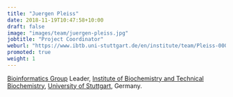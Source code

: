 ```yaml
---
title: "Juergen Pleiss"
date: 2018-11-19T10:47:58+10:00
draft: false
image: "images/team/juergen-pleiss.jpg"
jobtitle: "Project Coordinator"
weburl: "https://www.ibtb.uni-stuttgart.de/en/institute/team/Pleiss-00003/"
promoted: true
weight: 1
---
```


[Bioinformatics Group](https://www.ibtb.uni-stuttgart.de/en/tb/research/bioinformatics/) 
Leader, [Institute of Biochemistry and Technical Biochemistry](https://www.ibtb.uni-stuttgart.de/en/), 
[University of Stuttgart](https://www.uni-stuttgart.de/en/), Germany.